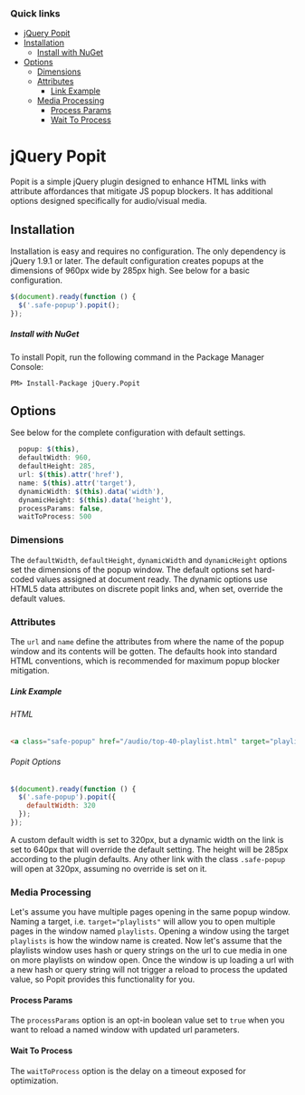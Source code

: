### Quick links
- [jQuery Popit](#jquery-popit)
- [Installation](#installation)
    - [Install with NuGet](#install-with-nuget)
- [Options](#options)
    - [Dimensions](#dimensions)
    - [Attributes](#attributes)
        - [Link Example](#link-example)
    - [Media Processing](#media-processing)
        - [Process Params](#process-params)
        - [Wait To Process](#wait-to-process)

# jQuery Popit

Popit is a simple jQuery plugin designed to enhance HTML links with attribute affordances that mitigate JS popup blockers. It has additional options designed specifically for audio/visual media.

## Installation
Installation is easy and requires no configuration. The only dependency is jQuery 1.9.1 or later. The default configuration creates popups at the dimensions of 960px wide by 285px high. See below for a basic configuration.

```javascript
$(document).ready(function () {
  $('.safe-popup').popit();
});
```

##### Install with NuGet
To install Popit, run the following command in the Package Manager Console:

```
PM> Install-Package jQuery.Popit
```

## Options
See below for the complete configuration with default settings.

```javascript
  popup: $(this),
  defaultWidth: 960,
  defaultHeight: 285,
  url: $(this).attr('href'),
  name: $(this).attr('target'),
  dynamicWidth: $(this).data('width'),
  dynamicHeight: $(this).data('height'),
  processParams: false,
  waitToProcess: 500
```

### Dimensions
The `defaultWidth`, `defaultHeight`, `dynamicWidth` and `dynamicHeight` options set the dimensions of the popup window. The default options set hard-coded values assigned at document ready. The dynamic options use HTML5 data attributes on discrete popit links and, when set, override the default values.

### Attributes
The `url` and `name` define the attributes from where the name of the popup window and its contents will be gotten. The defaults hook into standard HTML conventions, which is recommended for maximum popup blocker mitigation.

##### Link Example

###### HTML
```html
<a class="safe-popup" href="/audio/top-40-playlist.html" target="playlists" data-width="640">My link</a>
```

###### Popit Options
```javascript
$(document).ready(function () {
  $('.safe-popup').popit({
    defaultWidth: 320
  });
});
```

A custom default width is set to 320px, but a dynamic width on the link is set to 640px that will override the default setting. The height will be 285px according to the plugin defaults. Any other link with the class `.safe-popup` will open at 320px, assuming no override is set on it.

### Media Processing
Let's assume you have multiple pages opening in the same popup window. Naming a target, i.e. `target="playlists"` will allow you to open multiple pages in the window named `playlists`. Opening a window using the target `playlists` is how the window name is created. Now let's assume that the playlists window uses hash or query strings on the url to cue media in one on more playlists on window open. Once the window is up loading a url with a new hash or query string will not trigger a reload to process the updated value, so Popit provides this functionality for you.

#### Process Params
The `processParams` option is an opt-in boolean value set to `true` when you want to reload a named window with updated url parameters.

#### Wait To Process
The `waitToProcess` option is the delay on a timeout exposed for optimization.
